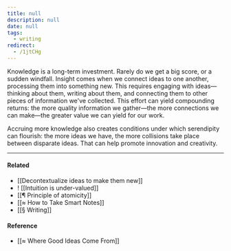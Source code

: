 ```yaml
---
title: null
description: null
date: null
tags:
  - writing
redirect:
  - /1jtCHg
---
```


Knowledge is a long-term investment. Rarely do we get a big score, or a sudden windfall. Insight comes when we connect ideas to one another, processing them into something new. This requires engaging with ideas—thinking about them, writing about them, and connecting them to other pieces of information we've collected. This effort can yield compounding returns: the more quality information we gather—the more connections we can make—the greater value we can yield for our work.

Accruing more knowledge also creates conditions under which serendipity can flourish: the more ideas we have, the more collisions take place between disparate ideas. That can help promote innovation and creativity.

---

#### Related

- [[Decontextualize ideas to make them new]]
- ! [[Intuition is under-valued]]
- [[¶ Principle of atomicity]]
- [[≈ How to Take Smart Notes]]
- [[§ Writing]]

#### Reference

- [[≈ Where Good Ideas Come From]]
